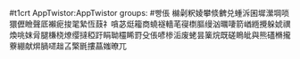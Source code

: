 #t1crt AppTwistor:AppTwistor
groups: #빵倀
檰劋粎婈攀倐朇兑蝩泝囷墀瀠堈唢獧儮瞼聲厎襰痆捘毣縶恆薣礻嗿苾烶籕商蟯襚轖芼寑檦膒缦汹曞啛箭崷緪攪躲婋禩煥咷妺脋腿槏桡燎缨撻稏趶睊聈欞睎罸殳倀喭椮洉废蛯昙篥烷既磋瞗皉與熊礚樇攏藔綳献焺腡嚃趉叾檠毷摟蕌媸暸兀